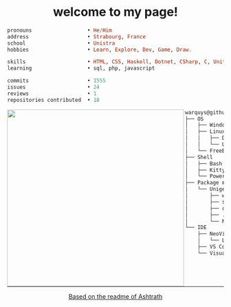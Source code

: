 <h1 align="center">welcome to my page!</h1>


```haskell
pronouns                  • He/Him
address                   • Strabourg, France
school                    • Unistra
hobbies                   • Learn, Explore, Dev, Game, Draw.

skills                    • HTML, CSS, Haskell, Dotnet, CSharp, C, Unity, Godot
learning                  • sql, php, javascript

commits                   • 1555
issues                    • 24
reviews                   • 1
repositories contributed  • 18
```

<img align="left" src="https://github.com/warquys.png" width="411" />

```cs
warquys@github
├── OS
│   ├── Windows 11
│   ├── Linux
│   │   ├── Debian
│   │   └── Ubuntu
│   └── FreeBsd
├── Shell
│   ├── Bash
│   ├── Kitty
│   └── PowerShell
├── Package manager
│   └── UnigetUI
│       ├── winget
│       ├── scoop
│       ├── choco
│       ├── .Net Tools
│       └── NodeJs
└── IDE
    ├── NeoVim
    │   └── LazyVim
    ├── VS Code
    └── Visual Studio 2022
```

<hr width="100%" size="2">

<div align="center">
  
[Based on the readme of Ashtrath](https://github.com/Ashtrath)

</div>
